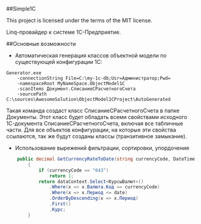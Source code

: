 ##Simple1C

This project is licensed under the terms of the MIT license.

Linq-провайдер к системе 1С-Предприятие.

##Основные возможности
* Автоматическая генерация классов объектной модели по существующей конфигурации 1С:
```
Generator.exe
	-connectionString File=C:\my-1c-db;Usr=Администратор;Pwd=
	-namespaceRoot MyNameSpace.ObjectModel1C
	-scanItems Документ.СписаниеСРасчетногоСчета
	-sourcePath C:\sources\AwesomeSolution\ObjectModel1CProject\AutoGenerated
```
Такая команда создаст класс СписаниеСРасчетногоСчета в папке Документы.
Этот класс будет обладать всеми свойствами исходного 1С-документа
СписаниеСРасчетногоСчета, включая все табличные части. Для все объектов конфигурации,
на которые эти свойства ссылаются, так же будут созданы
классы (транзитивное замыкание).

* Использование вырежений фильтрации, сортировки, упордочения

```csharp
	public decimal GetCurrencyRateToDate(string currencyCode, DateTime date)
        {
            if (currencyCode == "643")
                return 1;
            return dataContext.Select<КурсыВалют>()
                .Where(x => x.Валюта.Код == currencyCode)
                .Where(x => x.Период <= date)
                .OrderByDescending(x => x.Период)
                .First()
                .Курс;
        }
```
